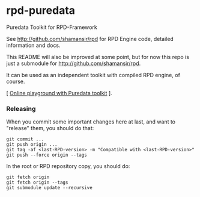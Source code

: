 # rpd-puredata

Puredata Toolkit for RPD-Framework

See http://github.com/shamansir/rpd for RPD Engine code, detailed information and docs.

This README will also be improved at some point, but for now this repo is just a
submodule for http://github.com/shamansir/rpd.

It can be used as an independent toolkit with compiled RPD engine, of course.

[ [Online playground with Puredata toolkit](http://shamansir.github.io/rpd/examples/pd.html) ].

### Releasing

When you commit some important changes here at last, and want to "release" them,
you should do that:

```
git commit ...
git push origin ...
git tag -af <last-RPD-version> -m "Compatible with <last-RPD-version>"
git push --force origin --tags
```

In the root or RPD repository copy, you should do:

```
git fetch origin
git fetch origin --tags
git submodule update --recursive
```
